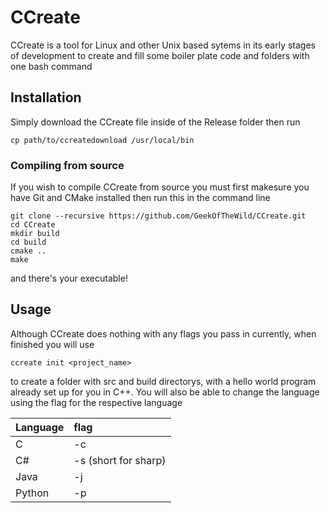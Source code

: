 # CCreate
CCreate is a tool for Linux and other Unix based sytems in its early stages of development to create and fill some boiler plate code and folders with one bash command
## Installation
Simply download the CCreate file inside of the Release folder then run 
```console
cp path/to/ccreatedownload /usr/local/bin 
```
### Compiling from source
If you wish to compile  CCreate from source you must first makesure you have Git and CMake installed then run this in the command line
```console
git clone --recursive https://github.com/GeekOfTheWild/CCreate.git 
cd CCreate
mkdir build
cd build
cmake ..
make
```
and there's your executable!
## Usage
Although CCreate  does nothing with any flags you pass in currently, when finished you will use 
```console
ccreate init <project_name>
```
to create a folder with src and build directorys, with a hello world program already set up for you in C++. You will also be able to change the language using the flag for the respective language

| Language | flag |
| :--- | :--- |
| C | -c  | 
| C# | -s (short for sharp) |
| Java | -j |
| Python | -p |
